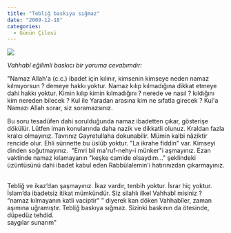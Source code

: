 ```yaml
---
title: "Tebliğ baskıya sığmaz"
date: "2009-12-18"
categories: 
  - Günün Çilesi
---
```


_![](/uploads/image/vehhabi1.jpg)_

_Vahhabî eğilimli baskıcı bir yoruma cevabımdır:_

"Namaz Allah'a (c.c.) ibadet için kılınır, kimsenin kimseye neden namaz kılmıyorsun ? demeye hakkı yoktur. Namaz kılıp kılmadığına dikkat etmeye dahi hakkı yoktur. Kimin kılıp kimin kılmadığını ? nerede ve nasıl ? kıldığını kim nereden bilecek ? Kul ile Yaradan arasına kim ne sıfatla girecek ? Kul'a Namazı Allah sorar, siz soramazsınız.  
  
Bu soru tesadüfen dahi sorulduğunda namaz ibadetten çıkar, gösterişe dökülür. Lütfen iman konularında daha nazik ve dikkatli olunuz. Kraldan fazla kralcı olmayınız. Tavrınız Gayretullaha dokunabilir. Mümin kalbi nâziktir rencide olur. Ehli sünnette bu üslûb yoktur. "La ikrahe fiddin" var. Kimseyi dinden soğutmayınız.  "Emri bil ma'ruf-nehy-i münker"i aşmayınız. Ezan vaktinde namaz kılamayanın "keşke camide olsaydım..." şeklindeki üzüntüsünü dahi ibadet kabul eden Rabbülalemin'i hatırınızdan çıkarmayınız.    
  
Tebliğ ve ikaz’dan şaşmayınız. İkaz vardır, tenbih yoktur. İsrar hiç yoktur. İslam’da ibadetsiz itikat mümkündür. Siz silahlı ilkel Vahhabî misiniz ? “namaz kılmayanın katli vaciptir" ” diyerek kan döken Vahhabîler, zaman aşımına uğramıştır. Tebliğ baskıya sığmaz. Sizinki baskının da ötesinde, düpedüz tehdid.  
saygılar sunarım"
